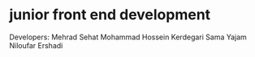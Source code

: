 # junior front end development 
Developers:
Mehrad Sehat
Mohammad Hossein Kerdegari
Sama Yajam
Niloufar Ershadi
